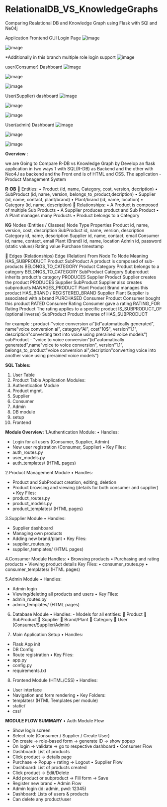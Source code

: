 # RelationalDB_VS_KnowledgeGraphs

Comparing Realational DB and Knowledge Graph using Flask with SQl and Ne04j


Application Frontend GUI
Login Page 
![image](https://github.com/user-attachments/assets/394ef098-ea69-4474-8c30-3e457bf2259d)

![image](https://github.com/user-attachments/assets/96cb7ff3-9c44-4835-8e11-3ab4d2137e78)

*Additionally in this branch 
multiple role login support
![image](https://github.com/user-attachments/assets/04f73786-42fa-412f-a5ac-2c01178814cb)

user(Consumer) Dashboard
![image](https://github.com/user-attachments/assets/7b151d1d-e1e7-4a26-9b14-bf22341c1591)

![image](https://github.com/user-attachments/assets/cefcfcd7-c915-499f-a589-456a158f4338)

![image](https://github.com/user-attachments/assets/1868b11a-642f-46a5-84e7-054a40e931e1)


User(Supplier) dashboard
![image](https://github.com/user-attachments/assets/8402385d-3c77-42d5-871d-3bfdfad4363c)

![image](https://github.com/user-attachments/assets/5bad0c16-304f-4c80-a39c-10d1d232936d)

![image](https://github.com/user-attachments/assets/4f2a6fc3-f2f4-41c8-bffb-225e1930b21f)

User(admin) Dashboard 
![image](https://github.com/user-attachments/assets/faf2fc90-6de5-4179-8691-d4e4e322205d)

![image](https://github.com/user-attachments/assets/459e5e8d-94c4-41f5-87fb-3907274e0d0f)

![image](https://github.com/user-attachments/assets/40b2fc6e-25f1-4960-832e-251bf17b8ad1)




**Overview** :

we are Going to Compare  R-DB vs Knowledge Graph by Develop an flask application in two ways 1 with SQL(R-DB) as Backend and the other with Neo4J as backend and the Front end is of HTML and CSS.
The application - Product Management System 

**R-DB** 
	Entities:
•	Product (id, name, Category, cost, version, decription)
•	SubProduct (id, name, version, belongs_to_product,decription)
•	Supplier (id, name, contact, plant/brand)
•	Plant/brand (id, name, location)
•	Category (id, name, description)
	Relationships:
•	A Product is composed of multiple Sub Products
•	A Supplier produces product and  Sub Product
•	A Plant manages many Products
•	Product belongs to a Category

**KG**
Nodes (Entities / Classes)
Node Type	Properties
Product	id, name, version, cost, description
SubProduct	id, name, version, description
Category	id, name, description
Supplier	id, name, contact, email
Consumer	id, name, contact, email
Plant (Brand)	id, name, location
Admin	id, password (static values)
Rating	value
Purchase	timestamp

🔗 Edges (Relationships)
Edge (Relation)	From Node	To Node	Meaning
HAS_SUBPRODUCT	Product	SubProduct	A product is composed of sub-products
BELONGS_TO_CATEGORY	Product	Category	Product belongs to a category
BELONGS_TO_CATEGORY	SubProduct	Category	Subproduct inherits product's category
PRODUCES	Supplier	Product	Supplier creates the product
PRODUCES	Supplier	SubProduct	Supplier also creates subproducts
MANAGES_PRODUCT	Plant	Product	Brand manages this product
HAS_BRAND / REGISTERED_BRAND	Supplier	Plant	Supplier is associated with a brand
PURCHASED	Consumer	Product	Consumer bought this product
RATED	Consumer	Rating	Consumer gave a rating
RATING_FOR	Rating	Product	The rating applies to a specific product
IS_SUBPRODUCT_OF (optional inverse)	SubProduct	Product	Inverse of HAS_SUBPRODUCT


for example :
product-"voice conversion ai"(id"automatically generated", name"voice conversion ai", category"AI", cost"10$", version"1.1", description"converting text into voice using prerained voice models")
subProduct - "voice to voice conversion"(id"automatically generated",name"voice to voice conversion", version"1.1", belongs_to_product"voice conversion ai",decription"converting voice into another voice using prerained voice models") 

**SQL Tables:**
1. User Table
2. Product Table
Application Modules:
1.	Authentication Module 
2.	Product mgmt.
3.	Supplier
4.	Consumer
5.	Admin
6.	DB module
7.	setup
8.	Frontend

**Module Overview:**
1.Authentication Module:
•	Handles:
-	Login for all users (Consumer, Supplier, Admin)
-	New user registration (Consumer, Supplier)
•	Key Files:
-	auth_routes.py
-	user_models.py
-	auth_templates/ (HTML pages)

2.Product Management Module
•	Handles:
-	Product and SubProduct creation, editing, deletion
-	Product browsing and viewing (details for both consumer and supplier)
•	Key Files:
-	product_routes.py
-	product_models.py
-	product_templates/ (HTML pages)

3.Supplier Module
•	Handles:
-	Supplier dashboard
-	Managing own products
-	Adding new brand/plant
•	Key Files:
-	supplier_routes.py
-	supplier_templates/ (HTML pages)

4.Consumer Module
Handles:
•	Browsing products
•	Purchasing and rating products
•	Viewing product details
Key Files:
•	consumer_routes.py
•	consumer_templates/ (HTML pages)

5.Admin Module
•	Handles:
-	Admin login
-	Viewing/deleting all products and users
•	Key Files:
-	admin_routes.py
-	admin_templates/ (HTML pages)

6. Database Module
•	Handles:
                    - Models for all entities:
	Product
	 SubProduct
	 Supplier
	 Brand/Plant
	 Category
	 User (Consumer/Supplier/Admin)




7. Main Application Setup
•	Handles:
-	Flask App init
-	DB Config
-	Route registration
•	Key Files:
-	app.py
-	config.py
-	requirements.txt

8. Frontend Module (HTML/CSS)
•	Handles:
-	User interface
-	Navigation and form rendering
•	Key Folders:
-	templates/ (HTML Templates per module)
-	static/
-	css/

**MODULE FLOW SUMMARY**
•	Auth Module Flow
-	Show login screen
-	Select role (Consumer / Supplier / Create User)
-	On create → role-based form → generate ID → show popup
-	On login → validate → go to respective dashboard
•	Consumer Flow
-	Dashboard: List of products
-	Click product → details page
-	Purchase → Popup + rating → Logout
•	Supplier Flow
-	Dashboard: List of products created
-	Click product → Edit/Delete
-	Add product or subproduct → Fill form → Save
-	Register new brand
•	Admin Flow
-	Admin login (id: admin, pwd: 12345)
-	Dashboard: Lists of users & products
-	Can delete any product/user
